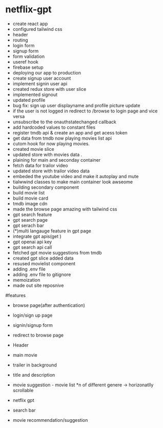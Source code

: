# netflix-gpt

- create react app
- configured tailwind css
- header
- routing
- login form
- signup form
- form validation
- useref hook
- firebase setup 
- deploying our app to production
- create signup user account
- implement signin user api
- created redux store with user slice
- implemented signout
- updated profile 
- bug fix: sign up user displayname and profile picture update
- if the user is not logged in redirect to /browse to login page and vice versa
- unsubscribe to the onauthstatechanged callback
- add hardcoded values to constant files
- register tmdb api & create an app and get acess token
- get data from tmdb now playing movies list api
- cutom hook for now playing movies.
- created movie slice
- updated store with movies data .
- plaining for main and seconday container
- fetch data for trailor video
- updated store with trailor video data 
- embeded the youtube video and make it autoplay and mute
- tialwwind classes to make main container look awseome
- building secondary component
- build movie list
- build movie card
- tmdb image cdn
- made the browse page amazing with tailwind css
- gpt search feature
- gpt search page
- gpt serach bar
- (*)multi langauge feature in gpt page
- integrate gpt apis(get )
- gpt openai api key
- gpt search api call
- fetched gpt movie suggestions from tmdb
- created gpt slice added data
- resused movielist component 
- adding .env file
- adding .env file to gitignore
- memoization
- made out site reposnive


#features

- browse page(after authentication)

- login/sign up page 
 - signin/signup form 
  - redirect to browse page 

 - Header
 - main movie
  - trailer in background
   - title and description

   - movie suggestion 
    - movie list  *n of different genere -> horizonatlly scrollable

- netflix gpt 

 - search bar 
 - movie recommendation/suggestion 
